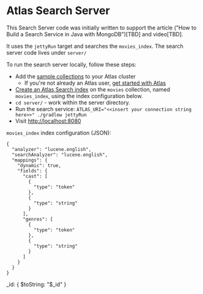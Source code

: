 # Atlas Search Server

This Search Server code was initially written to support the article
("How to Build a Search Service in Java with MongoDB")[TBD] and video[TBD].

It uses the `jettyRun` target and searches the `movies_index`. The search
server code lives under `server/`

To run the search server locally, follow these steps:

* Add the [sample collections](https://www.mongodb.com/docs/atlas/sample-data/) to your Atlas cluster
    * If you're not already an Atlas user, [get started with Atlas](https://www.mongodb.com/docs/atlas/getting-started/)
* [Create an Atlas Search index](https://www.mongodb.com/docs/atlas/atlas-search/tutorial/create-index/) on the `movies` collection, named `movies_index`, using the index
  configuration below.
* `cd server/` - work within the server directory.
* Run the search service:
  `ATLAS_URI="<<insert your connection string here>>" ./gradlew jettyRun`
* Visit [http://localhost:8080](http://localhost:8080)

`movies_index` index configuration (JSON):
```
{
  "analyzer": "lucene.english",
  "searchAnalyzer": "lucene.english",
  "mappings": {
    "dynamic": true,
    "fields": {
      "cast": [
        {
          "type": "token"
        },
        {
          "type": "string"
        }
      ],
      "genres": [
        {
          "type": "token"
        },
        {
          "type": "string"
        }
      ]
    }
  }
}
```

_id: {
$toString: "$_id"
}


